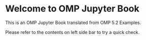 Welcome to OMP Jupyter Book
============================

This is an OMP Jupyter Book translated from OMP 5.2 Examples.

Please refer to the contents on left side bar to try a quick check.


